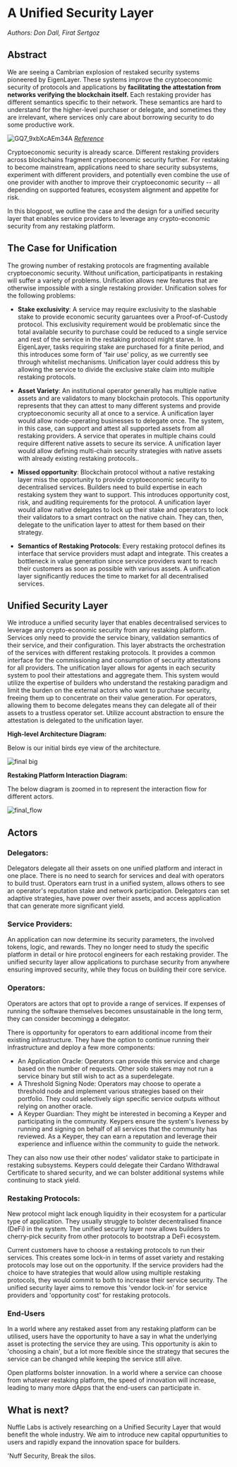 

# A Unified Security Layer

*Authors: Don Dall, Firat Sertgoz*
## Abstract
We are seeing a Cambrian explosion of restaked security systems pioneered by EigenLayer. These systems improve the cryptoeconomic security of protocols and applications by **facilitating the attestation from networks verifying the blockchain itself.** Each restaking provider has different semantics specific to their network. These semantics are hard to understand for the higher-level purchaser or delegate, and sometimes they are irrelevant, where services only care about borrowing security to do some productive work. 

![GQ7_9xbXcAEm34A](https://hackmd.io/_uploads/rklNfFY8A.jpg)
*[Reference](https://x.com/gauntlet_xyz/status/1805662991708213452/photo/1)*

Cryptoeconomic security is already scarce. Different restaking providers across blockchains fragment cryptoeconomic security further. For restaking to become mainstream, applications need to share security subsystems, experiment with different providers, and potentially even combine the use of one provider with another to improve their cryptoeconomic security -- all depending on supported features, ecosystem alignment and appetite for risk.

In this blogpost, we outline the case and the design for a unified security layer that enables service providers to leverage any crypto-economic security from any restaking platform.

## The Case for Unification

The growing number of restaking protocols are fragmenting available cryptoeconomic security. Without unification,
participatipants in restaking will suffer a variety of problems. Unification allows new features that are otherwise impossible with a single restaking provider. Unification solves for the following problems: 

- **Stake exclusivity**: A service may require exclusivity to the slashable stake to provide economic security garuantees over a Proof-of-Custody protocol. This exclusivity requirement would be problematic since the total available security to purchase could be reduced to a single service and rest of the service in the restaking protocol might starve.  In EigenLayer, tasks requiring stake are purchased for a finite period, and this introduces some form of 'fair use' policy, as we currently see through whitelist mechanisms. Unification layer could address this by allowing the service to divide the exclusive stake claim into multiple restaking protocols.

- **Asset Variety**: An institutional operator generally has multiple native assets and are validators to many blockchain protocols. This opportunity represents that they can attest to many different systems and provide cryptoeconomic security all at once to a service. A unification layer would allow node-operating businesses to delegate once. The system, in this case, can support and attest all supported assets from all restaking providers. A service that operates in multiple chains could require different native assets to secure its service. A unification layer would allow defining multi-chain security strategies with native assets with already existing restaking protocols..

- **Missed opportunity**: Blockchain protocol without a native restaking layer miss the opportunity to provide cryptoeconomic security to decentralised services. Builders need to build expertise in each restaking system they want to support. This introduces opportunity cost, risk, and auditing requirements for the protocol. A unification layer would allow native delegates to lock up their stake and operators to lock their validators to a smart contract on the native chain. They can, then, delegate to the unification layer to attest for them based on their strategy. 

- **Semantics of Restaking Protocols**: Every restaking protocol defines its interface that service providers must adapt and integrate. This creates a bottleneck in value generation since service providers want to reach their customers as soon as possible with various assets. A unification layer significantly reduces the time to market for all decentralised services. 

## Unified Security Layer
We introduce a unified security layer that enables decentralised services to leverage any crypto-economic security from any restaking platform. Services only need to provide the service binary, validation semantics of their service, and their configuration. This layer abstracts the orchestration of the services with different restaking protocols. It provides a common interface for the commissioning and consumption of security attestations for all providers. The unification layer allows for agents in each security system to pool their attestations and aggregate them. This system would utilize the expertise of builders who understand the restaking paradigm and limit the burden on the external actors who want to purchase security, freeing them up to concentrate on their value generation. For operators, allowing them to become delegates means they can delegate all of their assets to a trustless operator set. Utilize account abstraction to ensure the attestation is delegated to the unification layer.

**High-level Architecture Diagram:**

Below is our initial birds eye view of the architecture.

![final big](https://hackmd.io/_uploads/BJMezZ38R.png)

**Restaking Platform Interaction Diagram:**

The below diagram is zoomed in to represent the interaction flow for different actors.

![final_flow](https://hackmd.io/_uploads/BylGz-hIR.png)

## Actors

### Delegators:

Delegators delegate all their assets on one unified platform and interact in one place. There is no need to search for services and deal with operators to build trust. Operators earn trust in a unified system, allows others to see an operator's reputation stake and network participation. Delegators can set adaptive strategies, have power over their assets, and access application that can generate more significant yield. 

### Service Providers:

An application can now determine its security parameters, the involved tokens, logic, and rewards. They no longer need to study the specific platform in detail or hire protocol engineers for each restaking provider. The unified security layer allow applications to purchase security from anywhere ensuring improved security, while they focus on building their core service. 

### Operators:

Operators are actors that opt to provide a range of services. If expenses of running the software themselves becomes unsustainable in the long term, they can consider becomingg a delegator. 

There is opportunity for operators to earn additional income from their existing infrastructure. They have the option to continue running their infrastructure and deploy a few more components: 

* An Application Oracle: Operators can provide this service and charge based on the number of requests. Other solo stakers may not run a service binary but still wish to act as a superdelegate.
* A Threshold Signing Node: Operators may choose to operate a threshold node and implement various strategies based on their portfolio. They could selectively sign specific service outputs without relying on another oracle.
* A Keyper Guardian: They might be interested in becoming a Keyper and participating in the community. Keypers ensure the system's liveness by running and signing on behalf of all services that the community has reviewed. As a Keyper, they can earn a reputation and leverage their experience and influence within the community to guide the network.

They can also now use their other nodes' validator stake to participate in restaking subsystems. Keypers could delegate their Cardano Withdrawal Certificate to shared security, and we can bolster additional systems while continuing to stack yield. 

### Restaking Protocols:

New protocol might lack enough liquidity in their ecosystem for a particular type of application. They usually struggle to bolster decentralised finance (DeFi) in the system. The unified security layer now allows builders to cherry-pick security from other protocols to bootstrap a DeFi ecosystem. 

Current customers have to choose a restaking protocols to run their services. This creates some lock-in in terms of asset variety and restaking protocols may lose out on the opportunity. If the service providers had the choice to have strategies that would allow using multiple restaking protocols, they would commit to both to increase their service security. The unified security layer aims to remove this 'vendor lock-in' for service providers and 'opportunity cost' for restaking protocols.

### End-Users

In a world where any restaked asset from any restaking platform can be utilised, users have the opportunity to have a say in what the underlying asset is protecting the service they are using. This opportunity is akin to 'choosing a chain', but a lot more flexible since the strategy that secures the service can be changed while keeping the service still alive.

Open platforms bolster innovation. In a world where a service can choose from whatever restaking platform, the speed of innovation will increase, leading to many more dApps that the end-users can participate in. 

## What is next?

Nuffle Labs is actively researching on a Unified Security Layer that would benefit the whole industry. We aim to introduce new capital oppurtunities to users and rapidly expand the innovation space for builders. 

'Nuff Security,  Break the silos.
